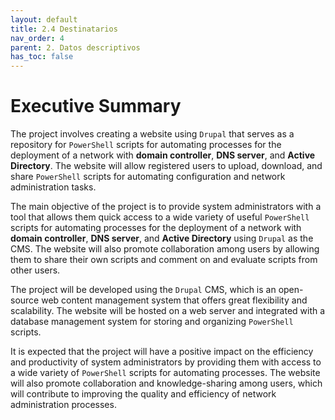 ```yaml
---
layout: default
title: 2.4 Destinatarios
nav_order: 4
parent: 2. Datos descriptivos
has_toc: false
---
```


# Executive Summary

The project involves creating a website using `Drupal`  that serves as a repository for `PowerShell` scripts for automating processes for the deployment of a network with **domain controller**, **DNS server**, and **Active Directory**. The website will allow registered users to upload, download, and share `PowerShell` scripts for automating configuration and network administration tasks.

The main objective of the project is to provide system administrators with a tool that allows them quick access to a wide variety of useful `PowerShell` scripts for automating processes for the deployment of a network with **domain controller**, **DNS server**, and **Active Directory** using `Drupal` as the CMS. The website will also promote collaboration among users by allowing them to share their own scripts and comment on and evaluate scripts from other users.

The project will be developed using the `Drupal` CMS, which is an open-source web content management system that offers great flexibility and scalability. The website will be hosted on a web server and integrated with a database management system for storing and organizing `PowerShell` scripts.

It is expected that the project will have a positive impact on the efficiency and productivity of system administrators by providing them with access to a wide variety of `PowerShell` scripts for automating processes. The website will also promote collaboration and knowledge-sharing among users, which will contribute to improving the quality and efficiency of network administration processes.
